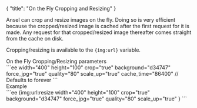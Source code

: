 {
    "title": "On the Fly Cropping and Resizing"
}

Ansel can crop and resize images on the fly. Doing so is very efficient because the cropped/resized image is cached after the first request for it is made. Any request for that cropped/resized image thereafter comes straight from the cache on disk.

Cropping/resizing is available to the `{img:url}` variable.

<div class="CodeBlockTitle">On the Fly Cropping/Resizing parameters</div>
```ee
width="400"
height="100"
crop="true"
background="d34747"
force_jpg="true"
quality="80"
scale_up="true"
cache_time="86400" // Defaults to forever
```

<div class="CodeBlockTitle">Example</div>
```ee
{img:url:resize
    width="400"
    height="100"
    crop="true"
    background="d34747"
    force_jpg="true"
    quality="80"
    scale_up="true"
}
```
